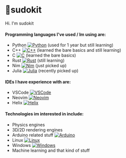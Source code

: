 # 👋sudokit

Hi. I'm sudokit <br>
#### Programming languages I've used / Im using are:
* Python [![Python](https://img.shields.io/badge/Python-yellow?style=flat-square&logo=Python)](https://www.python.org/) (used for 1 year but still learning)
* C++ [![C++](https://img.shields.io/badge/C++-blue?style=flat-square&logo=C++)](https://isocpp.org/) (learned the bare basics and still learning)
* C [![C](https://img.shields.io/badge/C-gray?style=flat-square&logo=C)](https://en.wikipedia.org/wiki/C_(programming_language)) (learned the bare basics)
* Rust [![Rust](https://img.shields.io/badge/Rust-red?style=flat-square&logo=rust)](https://www.rust-lang.org/) (still learning)
* Nim [![Nim](https://img.shields.io/badge/Nim-black?style=flat-square&logo=nim)](https://nim-lang.org/) (just picked up)
* Julia [![Julia](https://img.shields.io/badge/Julia-green?style=flat-square&logo=julia)](https://julialang.org/) (recently picked up)

#### IDEs I have experience with are: 
* VSCode [![VSCode](https://img.shields.io/badge/VisualStudioCode-blue?style=flat-square&logo=VisualStudioCode)](https://code.visualstudio.com/)
* Neovim [![Neovim](https://img.shields.io/badge/Neovim-brightgreen?style=flat-square&logo=Neovim)](https://neovim.io/)
* Helix [![Helix](https://img.shields.io/badge/Helix-purple?style=flat-square&logo=Helix)](https://helix-editor.com/)

#### Technologies im interested in include: 
* Physics engines
* 3D/2D rendering engines
* Arduino related stuff [![Arduino](https://img.shields.io/badge/Arduino-blue?style=flat-square&logo=Arduino)](https://www.arduino.cc/)
* Linux [![Linux](https://img.shields.io/badge/Linux-black?style=flat-square&logo=Linux)](https://www.linux.org/)
* Windows [![Windows](https://img.shields.io/badge/Windows-blue?style=flat-square&logo=Windows)](https://www.microsoft.com/en-us/windows) 
* Machine learning and that kind of stuff
